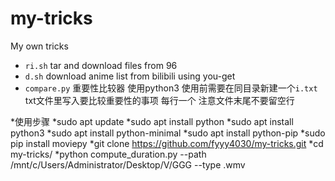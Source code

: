 # my-tricks
My own tricks

* ```ri.sh``` tar and download files from 96
* ```d.sh``` download anime list from bilibili using you-get
* ```compare.py``` 重要性比较器 使用python3 使用前需要在同目录新建一个```i.txt``` txt文件里写入要比较重要性的事项 每行一个 注意文件末尾不要留空行


*使用步骤
*sudo apt update
*sudo apt install python
*sudo apt install python3
*sudo apt install python-minimal
*sudo apt install python-pip
*sudo pip install moviepy
*git clone https://github.com/fyyy4030/my-tricks.git
*cd my-tricks/
*python compute_duration.py --path /mnt/c/Users/Administrator/Desktop/V/GGG --type .wmv

